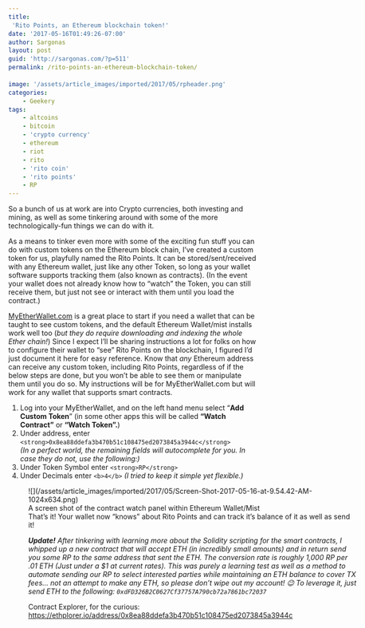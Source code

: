 ```yaml
---
title:
 'Rito Points, an Ethereum blockchain token!'
date: '2017-05-16T01:49:26-07:00'
author: Sargonas
layout: post
guid: 'http://sargonas.com/?p=511'
permalink: /rito-points-an-ethereum-blockchain-token/

image: '/assets/article_images/imported/2017/05/rpheader.png'
categories:
    - Geekery
tags:
    - altcoins
    - bitcoin
    - 'crypto currency'
    - ethereum
    - riot
    - rito
    - 'rito coin'
    - 'rito points'
    - RP
---
```


So a bunch of us at work are into Crypto currencies, both investing and mining, as well as some tinkering around with some of the more technologically-fun things we can do with it.

As a means to tinker even more with some of the exciting fun stuff you can do with custom tokens on the Ethereum block chain, I’ve created a custom token for us, playfully named the Rito Points. It can be stored/sent/received with any Ethereum wallet, just like any other Token, so long as your wallet software supports tracking them (also known as contracts). (In the event your wallet does not already know how to “watch” the Token, you can still receive them, but just not see or interact with them until you load the contract.)

[MyEtherWallet.com](http://myetherwallet.com) is a great place to start if you need a wallet that can be taught to see custom tokens, and the default Ethereum Wallet/mist installs work well too (*but they do require downloading and indexing the whole Ether chain!*) Since I expect I’ll be sharing instructions a lot for folks on how to configure their wallet to “see” Rito Points on the blockchain, I figured I’d just document it here for easy reference. Know that *any* Ethereum address can receive any custom token, including Rito Points, regardless of if the below steps are done, but you won’t be able to see them or manipulate them until you do so. My instructions will be for MyEtherWallet.com but will work for any wallet that supports smart contracts.

1. Log into your MyEtherWallet, and on the left hand menu select “**Add Custom Token**” (in some other apps this will be called **“Watch Contract”** or **“Watch Token”.**)
2. Under address, enter `<strong>0x8ea88ddefa3b470b51c108475ed2073845a3944c</strong>`  
    *(In a perfect world, the remaining fields will autocomplete for you. In case they do not, use the following:)*
3. Under Token Symbol enter `<strong>RP</strong>`
4. Under Decimals enter `<b>4</b>` *(I tried to keep it simple yet flexible.)*

<figure aria-describedby="caption-attachment-516" class="wp-caption aligncenter" id="attachment_516" style="width: 660px">![](/assets/article_images/imported/2017/05/Screen-Shot-2017-05-16-at-9.54.42-AM-1024x634.png)<figcaption class="wp-caption-text" id="caption-attachment-516">A screen shot of the contract watch panel within Ethereum Wallet/Mist</figcaption>That’s it! Your wallet now “knows” about Rito Points and can track it’s balance of it as well as send it!

***Update!*** *After tinkering with learning more about the Solidity scripting for the smart contracts, I whipped up a new contract that will accept ETH (in incredibly small amounts) and in return send you some RP to the same address that sent the ETH. The conversion rate is roughly 1,000 RP per .01 ETH (Just under a $1 at current rates). This was purely a learning test as well as a method to automate sending our RP to select interested parties while maintaining an ETH balance to cover TX fees… not an attempt to make any ETH, so please don’t wipe out my account! 😉 To leverage it, just send ETH to the following: `0xdFD326B2C0627Cf37757A790cb72a7861bc72037`*

Contract Explorer, for the curious: <https://ethplorer.io/address/0x8ea88ddefa3b470b51c108475ed2073845a3944c>